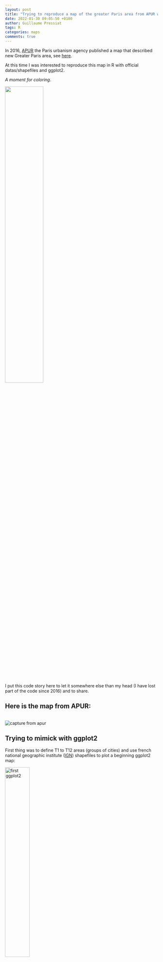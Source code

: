 ```yaml
---
layout: post
title: "Trying to reproduce a map of the greater Paris area from APUR with ggplot2, a moment for coloring"
date: 2022-01-30 09:05:50 +0100
author: Guillaume Pressiat
tags: R
categories: maps
comments: true
---
```



In 2016, [APUR](https://www.apur.org/en) the Paris urbanism agency published a map that described new Greater Paris area, see [here](https://www.apur.org/sites/default/files/documents/etablissements_publics_territoriaux_MGP_carte_chiffres_cles.pdf).

At this time I was interested to reproduce this map in R with official datas/shapefiles and ggplot2.

*A moment for coloring*.

<img src = "/assets/files/grand_paris/capture_gp_carbon.png" width = "50%" alt="">

<!--more-->

I put this code story here to let it somewhere else than my head (I have lost part of the code since 2016) and to share.


## Here is the map from APUR:

<br>

<img src = "/assets/files/grand_paris/gp_apur.png" alt="capture from apur">



## Trying to mimick with ggplot2

First thing was to define T1 to T12 areas (groups of cities) and use french national geographic institute ([IGN](https://www.ign.fr)) shapefiles to plot a beginning ggplot2 map:


<img src = "/assets/files/grand_paris/gp1.png" width = "40%" alt="first ggplot2">


After some efforts, I was able to show this in R:

<img src = "/assets/files/grand_paris/gp2.png" alt="second ggplot2">



## La Seine and co.

Last thing that was not shown are rivers and canals. I had to find a shapefile for this.

Fortunately, I have found a shapefile from [APUR website](https://opendata.apur.org/datasets/plan-eau/explore?location=48.843002%2C2.423601%2C11.16) directly, named PLAN_EAU.

With this data, I have been able to show La Seine, La Marne, le Port de Gennevilliers and Paris canals.

Here I have plotted Grand Paris with "carbon like" colors to highlight this new area and because I find it's pretty cool like that!

R is really a nice environment.

<img src = "/assets/files/grand_paris/gp_carbon.png" alt="carbon paris ggplot2">

See here in [pdf](https://guillaumepressiat.github.io/assets/files/grand_paris/test_gp_seine_carbon2.pdf)


## Greater Paris map with R

I was able to output something like this.

<img src = "/assets/files/grand_paris/gp_end.png" alt="g paris end ggplot2">



Code for these maps is not clean but is available [here](https://github.com/GuillaumePressiat/grand_paris).

In this code, there are several steps:

- import shapefiles (rgdal)
- define Greater Paris area(s)
- union of regions with rgal/rgeos
- fortify shapefiles to plot polygons with ggplot2
- draw rivers and canals as polygons and paths (geoms)

Last map to mimick APUR map can be seen here in [pdf](https://guillaumepressiat.github.io/assets/files/grand_paris/test_gp_apur_like.pdf).

<br>
<hr>
<br>


<style>

@media only screen and (min-width: 500px) {


.gallery {
    display: flex;
    width: 80%;
    flex-flow: row wrap;
    /*margin-left: -4px;*/
    margin: auto;
}

.gallery div {
    overflow: hidden;
    margin: 0 0 8px 8px;
    flex: auto;
    height: 250px;
    min-width: 150px;
}

.gallery div:nth-child(8n+1) {
    width: 210px;
}

.gallery div:nth-child(8n+2) {
    width: 200px;
}

.gallery div:nth-child(8n+3) {
    width: 200px;
}

.gallery div.wide {
    width: 450px;
}

.gallery div.tall {
    width: 650px;
    height: 165px;
}

/*.gallery div.narrow {
    width: 250px;
}*/

.gallery img {
  border-radius: 7px;
    object-fit: cover;
    width: 100%;
    height: 100%;
}


.gallery div.narrow {
        width: 187px;
}

 .overlay {
  /* Display over the entire page */
  position: fixed;
  z-index: 99;
  top: 0;
  left: 0;
  margin:auto;
  width: 100%;
  height: 100%;
  background: rgba(0,0,10,0.9);

  /* Horizontal and vertical centering of the image */
  display: flex;
  align-items: center;
  text-align: center;

  /* We hide all this by default */
  display: flex;
  visibility: hidden;
    /*opacity: 0;*/
  transition: opacity .3s;
}

.overlay img{
  /*image-orientation: from-image;*/
  /* Maximum image size */
  max-width: 90%;
  max-height: 90%;
  margin:auto;
  /* We keep the ratio of the image */
  width: auto;
  height: auto;
  transform: scale(0.93);
  transition: transform .3s;
}

.overlay:target {
  visibility: visible;
  outline: none;
  cursor: default;
}

.overlay:target img {
    transform: scale(1);
}

.gallery div.narrow {
        width: 187px;
}


}

</style>


<div class="gallery">




<div>
  <img src = "{{'/assets/files/grand_paris/gp_cite_st_louis.png'  | prepend: site.baseurl}}" loading="lazy" title=""/>
</div>
<div>
  <img src = "{{'/assets/files/grand_paris/gp_genevilliers.png' | prepend: site.baseurl}}" loading="lazy" title=""/>
</div>
<div>
  <img src = "{{'/assets/files/grand_paris/gp_boucle_m.png' | prepend: site.baseurl}}" loading="lazy" title=""/>
</div>
</div>

<br>
<hr>
<br>

